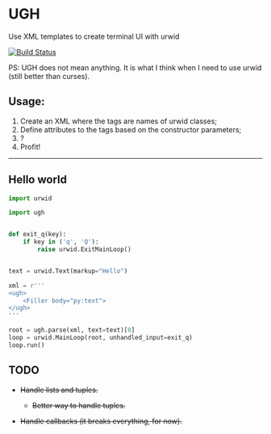 # UGH
Use XML templates to create terminal UI with urwid

[![Build Status](https://travis-ci.org/meyer1994/ugh.svg?branch=master)](https://travis-ci.org/meyer1994/ugh)


PS: UGH does not mean anything. It is what I think when I need to use urwid (still better than curses).


## Usage:
1. Create an XML where the tags are names of urwid classes;
2. Define attributes to the tags based on the constructor parameters;
3. ?
4. Profit!

---

## Hello world

```python
import urwid

import ugh


def exit_q(key):
    if key in ('q', 'Q'):
        raise urwid.ExitMainLoop()


text = urwid.Text(markup="Hello")

xml = r'''
<ugh>
    <Filler body="py:text">
</ugh>
'''

root = ugh.parse(xml, text=text)[0]
loop = urwid.MainLoop(root, unhandled_input=exit_q)
loop.run()
```

## TODO
- ~~Handle lists and tuples.~~

   - ~~Better way to handle tuples.~~

- ~~Handle callbacks (it breaks everything, for now).~~
